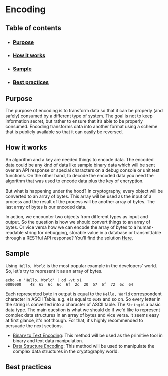# Encoding

## Table of contents

- ### [Purpose](#purpose)
- ### [How it works](#how-it-works)
- ### [Sample](#sample)
- ### [Best practices](#best-practices)

## Purpose

The purpose of encoding is to transform data so that it can be properly (and safely) consumed by a different type of
system. The goal is not to keep information secret, but rather to ensure that it’s able to be properly consumed.
Encoding transforms data into another format using a scheme that is publicly available so that it can easily be
reversed.

## How it works

An algorithm and a key are needed things to encode data. The encoded data could be any kind of data like sample binary
data which will be sent over an API response or special characters on a debug console or unit test functions. On the
other hand, to decode the encoded data you need the algorithm that was used to encode data plus the key of encryption.

But what is happening under the hood? In cryptography, every object will be converted to an array of bytes. This array
will be used as the input of a process and the result of the process will be another array of bytes. The last array of bytes
is our encoded data.

In action, we encounter two objects from different types as input and output. So the question is how we should convert
things to an array of bytes. Or vice versa how we can encode the array of bytes to a human-readable string for
debugging, storable value in a database or transmittable through a RESTful API response? You'll find the
solution [Here](#sample).

## Sample

Using `Hello, World` is the most popular example in the developers' world. So, let's try to represent it as an array of
bytes.

```
echo -n 'Hello, World' | od -vt x1
0000000    48  65  6c  6c  6f  2c  20  57  6f  72  6c  64
```

Each represented byte in output is equal to the `Hello, World` correspondent character in ASCII Table. e.g. `H` is equal
to `0x48` and so on. So every letter in the string is converted into a character of ASCII table. The `String` is a basic
data type. The main question is what we should do if we'd like to represent complex data structures in an array of bytes
and vice versa. It seems easy at first glance, it's not though. For that, it's highly recommended to persuade the next sections.

- [Binary to Text Encoding](https://github.com/KeyvanArj/cryptography-in-use/tree/main/encoding/binary-to-text): This
  method will be used as the primitive tool in binary and text data manipulation.
- [Data Structure Encoding](https://github.com/KeyvanArj/cryptography-in-use/tree/main/encoding/data-structure-encoding):
  This method will be used to manipulate the complex data structures in the cryptography world.

## Best practices